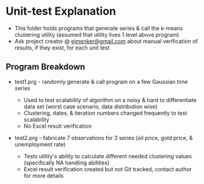 # Unit-test Explanation

- This folder holds programs that generate series & call the k-means clustering utility (assumed that utility lives 1 level above program)
- Ask project creator @ ejmenker@gmail.com about manual verification of results, if they exist, for each unit test

## Program Breakdown

- test1.prg - randomly generate & call program on a few Gaussian time series 
    - Used to test scalability of algorithm on a noisy & hard to differentiate data set (worst case scenario, data distribution wise)
    - Clustering, dates, & iteration numbers changed frequently to test scalability
    - No Excel result verification
    
- test2.prg - fabricate 7 observations for 3 series (oil price, gold price, & unemployment rate)
    - Tests utility's ability to calculate different needed clustering values (specifically NA handling abilities)
    - Excel result verification created but not Git tracked, contact author for more details